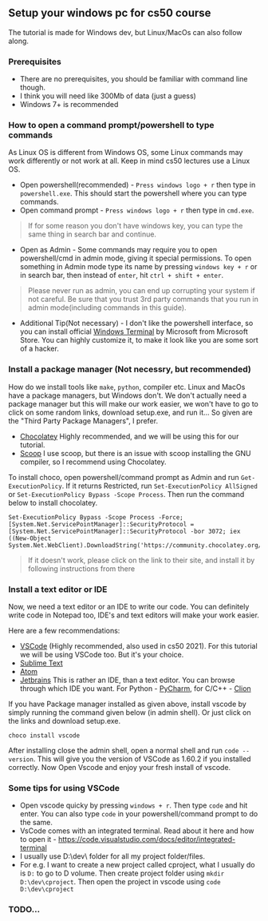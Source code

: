 ## Setup your windows pc for cs50 course

The tutorial is made for Windows dev, but Linux/MacOs can also follow along.


### Prerequisites
- There are no prerequisites, you should be familiar with command line though.
- I think you will need like 300Mb of data (just a guess)
- Windows 7+ is recommended


### How to open a command prompt/powershell to type commands
As Linux OS is different from Windows OS, some Linux commands may work differently or not work at all. Keep in mind cs50 lectures use a Linux OS.

- Open powershell(recommended) - `Press windows logo + r` then type in `powershell.exe`. This should start the powershell where you can type commands.
- Open command prompt - `Press windows logo + r` then type in `cmd.exe`.

> If for some reason you don't have windows key, you can type the same thing in search bar and continue.

- Open as Admin - Some commands may require you to open powershell/cmd in admin mode, giving it special permissions. To open something in Admin mode type its name by pressing `windows key + r` or in search bar, then instead of `enter`, hit `ctrl + shift + enter`.
> Please never run as admin, you can end up corrupting your system if not careful. Be sure that you trust 3rd party commands that you run in admin mode(including commands in this guide).

- Additional Tip(Not necessary) - I don't like the powershell interface, so you can install official [Windows Terminal](https://www.microsoft.com/en-in/p/windows-terminal/9n0dx20hk701) by Microsoft from Microsoft Store. You can highly customize it, to make it look like you are some sort of a hacker.


### Install a package manager (Not necessry, but recommended)
How do we install tools like `make`, `python`, compiler etc. Linux and MacOs have a package managers, but Windows don't. We don't actually need a package manager but this will make our work easier, we won't have to go to click on some random links, download setup.exe, and run it...
So given are the "Third Party Package Managers", I prefer.
- [Chocolatey](https://chocolatey.org/install#install-step1) Highly recommended, and we will be using this for our tutorial.
- [Scoop](https://scoop.sh/) I use scoop, but there is an issue with scoop installing the GNU compiler, so I recommend using Chocolatey.

To install choco, open powershell/command prompt as Admin and run `Get-ExecutionPolicy`. If it returns Restricted, run `Set-ExecutionPolicy AllSigned` or `Set-ExecutionPolicy Bypass -Scope Process`. Then run the command below to install chocolatey.
```
Set-ExecutionPolicy Bypass -Scope Process -Force; [System.Net.ServicePointManager]::SecurityProtocol = [System.Net.ServicePointManager]::SecurityProtocol -bor 3072; iex ((New-Object System.Net.WebClient).DownloadString('https://community.chocolatey.org/install.ps1'))
```

> If it doesn't work, please click on the link to their site, and install it by following instructions from there


### Install a text editor or IDE
Now, we need a text editor or an IDE to write our code. You can definitely write code in Notepad too, IDE's and text editors will make your work easier.

Here are a few recommendations:
- [VSCode](https://code.visualstudio.com/) (Highly recommended, also used in cs50 2021). For this tutorial we will be using VSCode too. But it's your choice.
- [Sublime Text](https://www.sublimetext.com/)
- [Atom](https://atom.io/)
- [Jetbrains](https://www.jetbrains.com/products) This is rather an IDE, than a text editor. You can browse through which IDE you want. For Python - [PyCharm](https://www.jetbrains.com/pycharm/), for C/C++ - [Clion](https://www.jetbrains.com/clion/)

If you have Package manager installed as given above, install vscode by simply running the command given below (in admin shell). Or just click on the links and download setup.exe.
```
choco install vscode
```
After installing close the admin shell, open a normal shell and run `code --version`. This will give you the version of VSCode as 1.60.2 if you installed correctly.
Now Open Vscode and enjoy your fresh install of vscode.

### Some tips for using VSCode
- Open vscode quicky by pressing `windows + r`. Then type `code` and hit enter. You can also type `code` in your powershell/command prompt to do the same.
- VsCode comes with an integrated terminal. Read about it here and how to open it - https://code.visualstudio.com/docs/editor/integrated-terminal
- I usually use D:\dev\ folder for all my project folder/files.
- For e.g. I want to create a new project called cproject, what I usually do is `D:` to go to D volume. Then create project folder using `mkdir D:\dev\cproject`. Then open the project in vscode using `code D:\dev\cproject`

### TODO...
